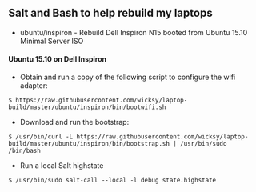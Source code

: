 ## Salt and Bash to help rebuild my laptops

* ubuntu/inspiron - Rebuild Dell Inspiron N15 booted from Ubuntu 15.10 Minimal Server ISO

#### Ubuntu 15.10 on Dell Inspiron

* Obtain and run a copy of the following script to configure the wifi adapter:

```
$ https://raw.githubusercontent.com/wicksy/laptop-build/master/ubuntu/inspiron/bin/bootwifi.sh
```

* Download and run the bootstrap:

```
$ /usr/bin/curl -L https://raw.githubusercontent.com/wicksy/laptop-build/master/ubuntu/inspiron/bin/bootstrap.sh | /usr/bin/sudo /bin/bash
```

* Run a local Salt highstate

```
$ /usr/bin/sudo salt-call --local -l debug state.highstate
```
